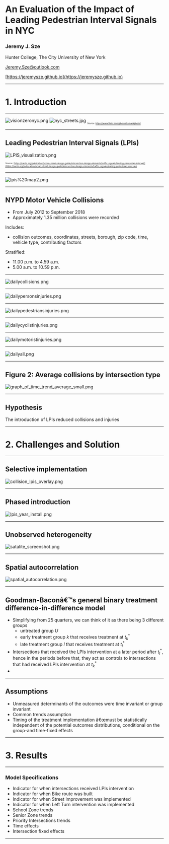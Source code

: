 <!-- $theme: default -->

<!-- page_number: true -->

# An Evaluation of the Impact of Leading Pedestrian Interval Signals in NYC

### Jeremy J. Sze
Hunter College, The City University of New York

[Jeremy.Sze@outlook.com](mailto:Jeremy.Sze@outlook.com)

[https://jeremysze.github.io](https://jeremysze.github.io)

---
# 1. Introduction

---
![visionzeronyc.png](../manuscripts/visionzeronyc.png)
![nyc_streets.jpg](../manuscripts/nyc_streets.jpg)
<sub><sub><sub><sup> Source: https://www.flickr.com/photos/romankphoto/</sup></sub></sub></sub>

---
## Leading Pedestrian Interval Signals (LPIs)
![LPIS_visualization.png](../manuscripts/LPIS_visualization.png)

<sub><sub><sub><sup> Source: [https://nacto.org/publication/urban-street-design-guide/intersection-design-elements/traffic-signals/leading-pedestrian-interval/](https://nacto.org/publication/urban-street-design-guide/intersection-design-elements/traffic-signals/leading-pedestrian-interval/)</sup></sub></sub></sub>

---
![lpis%20map2.png](../manuscripts/lpis%20map2.png)

---
## NYPD Motor Vehicle Collisions
* From July 2012 to September 2018
* Approximately 1.35 million collisions were recorded

Includes: 
* collision outcomes, coordinates, streets, borough, zip code, time, vehicle type, contributing factors

Stratified:
* 11.00 p.m. to 4.59 a.m.
* 5.00 a.m. to 10.59 p.m.

---
![dailycollisions.png](../manuscripts/dailycollisions.png)

---
![dailypersonsinjuries.png](../manuscripts/dailypersonsinjuries.png)

---
![dailypedestriansinjuries.png](../manuscripts/dailypedestriansinjuries.png)


---
![dailycyclistinjuries.png](../manuscripts/dailycyclistinjuries.png)

---
![dailymotoristinjuries.png](../manuscripts/dailymotoristinjuries.png)

---
![dailyall.png](../manuscripts/dailyall.png)

---





## Figure 2: Average collisions by intersection type
![graph_of_time_trend_average_small.png](../manuscripts/graph_of_time_trend_average_small.png)

---
## Hypothesis

The introduction of LPIs reduced collisions and injuries

---
# 2. Challenges and Solution

---
## Selective implementation
![collision_lpis_overlay.png](../manuscripts/collision_lpis_overlay.png)

---
## Phased introduction
![lpis_year_install.png](../manuscripts/lpis_year_install.png)

---
## Unobserved heterogeneity
![satalite_screenshot.png](../manuscripts/satalite_screenshot.png)

---
## Spatial autocorrelation
![spatial_autocorrelation.png](../manuscripts/spatial_autocorrelation.png)

---
## Goodman-Baconâ€™s general binary treatment difference-in-difference model
* Simplifying from 25 quarters, we can think of it as there being 3 different groups
    * untreated group $U$
    * early treatment group $k$ that receives treatment at $t^*_k$
    * late treatment group $l$ that receives treatment at $t^*_l$
* Intersections that received the LPIs intervention at a later period after $t^*_l$, hence in the periods before that, they act as controls to intersections that had received LPIs intervention at $t^*_k$
* 
---
## Assumptions
* Unmeasured determinants of the outcomes were time invariant or group invariant
* Common trends assumption
* Timing of the treatment implementation â€œmust be statistically independent of the potential outcomes distributions, conditional on the group-and time-fixed effects

---
# 3. Results
---
### Model Specifications
* Indicator for when intersections received LPIs intervention
* Indicator for when Bike route was built
* Indicator for when Street Improvement was implemented
* Indicator for when Left Turn intervention was implemented
* School Zone trends
* Senior Zone trends
* Priority Intersections trends
* Time effects
* Intersection fixed effects

---
